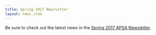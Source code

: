 ```yaml
---
title: Spring 2017 Newsletter
layout: news_item
---
```


Be sure to check out the latest news in the <a href="/assets/pdfs/2017-04-Newsletter.pdf">Spring 2017 APSA Newsletter</a>.
